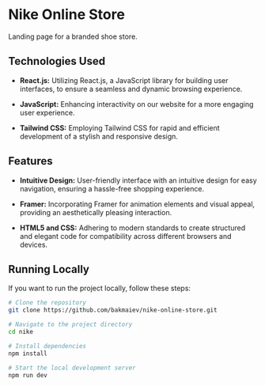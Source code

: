 # Nike Online Store

Landing page for a branded shoe store.

## Technologies Used

- **React.js:** Utilizing React.js, a JavaScript library for building user interfaces, to ensure a seamless and dynamic browsing experience.

- **JavaScript:** Enhancing interactivity on our website for a more engaging user experience.

- **Tailwind CSS:** Employing Tailwind CSS for rapid and efficient development of a stylish and responsive design.

## Features

- **Intuitive Design:** User-friendly interface with an intuitive design for easy navigation, ensuring a hassle-free shopping experience.

- **Framer:** Incorporating Framer for animation elements and visual appeal, providing an aesthetically pleasing interaction.

- **HTML5 and CSS:** Adhering to modern standards to create structured and elegant code for compatibility across different browsers and devices.

## Running Locally

If you want to run the project locally, follow these steps:

```bash
# Clone the repository
git clone https://github.com/bakmaiev/nike-online-store.git

# Navigate to the project directory
cd nike

# Install dependencies
npm install

# Start the local development server
npm run dev
```
